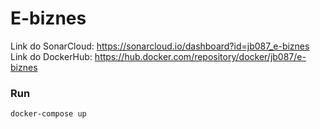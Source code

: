# E-biznes
Link do SonarCloud: https://sonarcloud.io/dashboard?id=jb087_e-biznes
Link do DockerHub: https://hub.docker.com/repository/docker/jb087/e-biznes

### Run

```
docker-compose up
```
